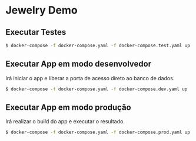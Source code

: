 # Jewelry Demo

## Executar Testes
```sh
$ docker-compose -f docker-compose.yaml -f docker-compose.test.yaml up
```
## Executar App em modo desenvolvedor
Irá iniciar o app e liberar a porta de acesso direto ao banco de dados.
```sh
$ docker-compose -f docker-compose.yaml -f docker-compose.dev.yaml up
```
## Executar App em modo produção
Irá realizar o build do app e executar o resultado.
```sh
$ docker-compose -f docker-compose.yaml -f docker-compose.prod.yaml up
```